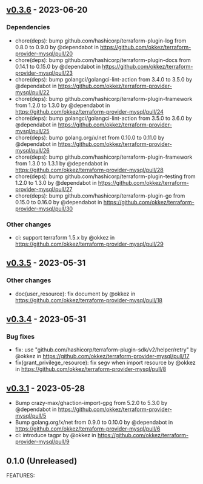 ## [v0.3.6](https://github.com/okkez/terraform-provider-mysql/compare/v0.3.5...v0.3.6) - 2023-06-20
### Dependencies
- chore(deps): bump github.com/hashicorp/terraform-plugin-log from 0.8.0 to 0.9.0 by @dependabot in https://github.com/okkez/terraform-provider-mysql/pull/20
- chore(deps): bump github.com/hashicorp/terraform-plugin-docs from 0.14.1 to 0.15.0 by @dependabot in https://github.com/okkez/terraform-provider-mysql/pull/23
- chore(deps): bump golangci/golangci-lint-action from 3.4.0 to 3.5.0 by @dependabot in https://github.com/okkez/terraform-provider-mysql/pull/22
- chore(deps): bump github.com/hashicorp/terraform-plugin-framework from 1.2.0 to 1.3.0 by @dependabot in https://github.com/okkez/terraform-provider-mysql/pull/24
- chore(deps): bump golangci/golangci-lint-action from 3.5.0 to 3.6.0 by @dependabot in https://github.com/okkez/terraform-provider-mysql/pull/25
- chore(deps): bump golang.org/x/net from 0.10.0 to 0.11.0 by @dependabot in https://github.com/okkez/terraform-provider-mysql/pull/26
- chore(deps): bump github.com/hashicorp/terraform-plugin-framework from 1.3.0 to 1.3.1 by @dependabot in https://github.com/okkez/terraform-provider-mysql/pull/28
- chore(deps): bump github.com/hashicorp/terraform-plugin-testing from 1.2.0 to 1.3.0 by @dependabot in https://github.com/okkez/terraform-provider-mysql/pull/27
- chore(deps): bump github.com/hashicorp/terraform-plugin-go from 0.15.0 to 0.16.0 by @dependabot in https://github.com/okkez/terraform-provider-mysql/pull/30
### Other changes
- ci: support terraform 1.5.x by @okkez in https://github.com/okkez/terraform-provider-mysql/pull/29

## [v0.3.5](https://github.com/okkez/terraform-provider-mysql/compare/v0.3.4...v0.3.5) - 2023-05-31
### Other changes
- doc(user_resource): fix document by @okkez in https://github.com/okkez/terraform-provider-mysql/pull/18

## [v0.3.4](https://github.com/okkez/terraform-provider-mysql/compare/v0.3.3...v0.3.4) - 2023-05-31
### Bug fixes
- fix: use "github.com/hashicorp/terraform-plugin-sdk/v2/helper/retry" by @okkez in https://github.com/okkez/terraform-provider-mysql/pull/17
- fix(grant_privilege_resource): fix segv when import resource by @okkez in https://github.com/okkez/terraform-provider-mysql/pull/8

## [v0.3.1](https://github.com/okkez/terraform-provider-mysql/compare/v0.3.0...v0.3.1) - 2023-05-28
- Bump crazy-max/ghaction-import-gpg from 5.2.0 to 5.3.0 by @dependabot in https://github.com/okkez/terraform-provider-mysql/pull/5
- Bump golang.org/x/net from 0.9.0 to 0.10.0 by @dependabot in https://github.com/okkez/terraform-provider-mysql/pull/6
- ci: introduce tagpr by @okkez in https://github.com/okkez/terraform-provider-mysql/pull/9

## 0.1.0 (Unreleased)

FEATURES:
